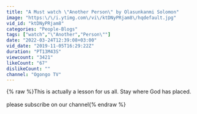 ```yaml
---
title: "A Must watch \"Another Person\" by Olasunkanmi Solomon"
image: "https:\/\/i.ytimg.com\/vi\/ktDNyPRjam8\/hqdefault.jpg"
vid_id: "ktDNyPRjam8"
categories: "People-Blogs"
tags: ["watch","\"Another","Person\""]
date: "2022-03-24T12:39:08+03:00"
vid_date: "2019-11-05T16:29:22Z"
duration: "PT13M43S"
viewcount: "3421"
likeCount: "67"
dislikeCount: ""
channel: "Ogongo TV"
---
```

{% raw %}This is actually a lesson for us all. Stay where God has placed.<br /><br />please subscribe on our channel{% endraw %}
